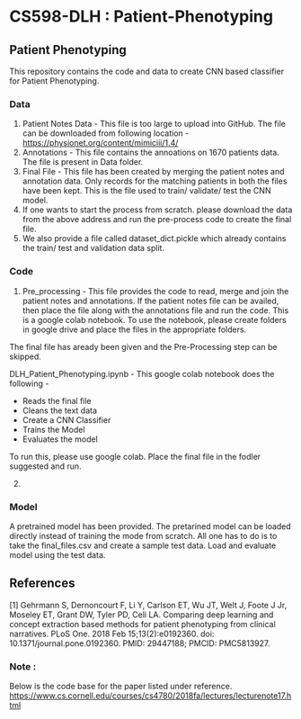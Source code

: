 # CS598-DLH : Patient-Phenotyping
## Patient Phenotyping
This repository contains the code and data to create CNN based classifier for Patient Phenotyping.

### Data

1. Patient Notes Data - This file is too large to upload into GitHub. The file can be downloaded from following location - https://physionet.org/content/mimiciii/1.4/ 
3. Annotations - This file contains the annoations on 1670 patients data. The file is present in Data folder.
4. Final File - This file has been created by merging the patient notes and annotation data. Only records for the matching patients in both the files have been kept. This is the file used to train/ validate/ test the CNN model.
5. If one wants to start the process from scratch. please download the data from the above address and run the pre-process code to create the final file.
6. We also provide a file called dataset_dict.pickle which already contains the train/ test and validation data split. 
 
### Code
1. Pre_processing - This file provides the code to read, merge and join the patient notes and annotations. If the patient notes file can be availed, then place the file along with the annotations file and run the code. This is a google colab notebook. To use the notebook, please create folders in google drive and place the files in the appropriate folders. 

The final file has aready been given and the Pre-Processing step can be skipped.

DLH_Patient_Phenotyping.ipynb - This google colab notebook does the following -
  * Reads the final file
  * Cleans the text data
  * Create a CNN Classifier
  * Trains the Model
  * Evaluates the model

To run this, please use google colab. Place the final file in the fodler suggested and run.

2. 
  
### Model
A pretrained model has been provided. The pretarined model can be loaded directly instead of training the mode from scratch. All one has to do is to take the final_files.csv and create a sample test data. Load and evaluate model using the test data.



## References
<a id="1">[1]</a> 
Gehrmann S, Dernoncourt F, Li Y, Carlson ET, Wu JT, Welt J, Foote J Jr, Moseley ET, Grant DW, Tyler PD, Celi LA. Comparing deep learning and concept extraction based methods for patient phenotyping from clinical narratives. PLoS One. 2018 Feb 15;13(2):e0192360. doi: 10.1371/journal.pone.0192360. PMID: 29447188; PMCID: PMC5813927.


### Note :
Below is the code base for the paper listed under reference.
https://www.cs.cornell.edu/courses/cs4780/2018fa/lectures/lecturenote17.html
